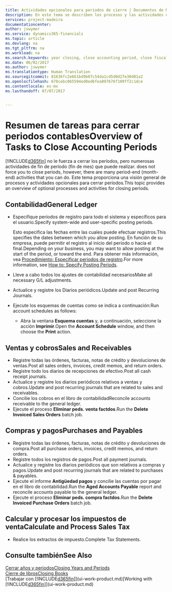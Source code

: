 ```yaml
---
title: Actividades opcionales para periodos de cierre | Documentos de Microsoft
description: En este tema se describen los procesos y las actividades opcionales para cerrar periodos contables en Financials.
services: project-madeira
documentationcenter: 
author: jswymer
ms.service: dynamics365-financials
ms.topic: article
ms.devlang: na
ms.tgt_pltfrm: na
ms.workload: na
ms.search.keywords: year closing, close accounting period, close fiscal year, aging, creditor payments, vendor payments
ms.date: 06/02/2017
ms.author: jswymer
ms.translationtype: Human Translation
ms.sourcegitcommit: 81636fc2e661bd9b07c54da1cd5d0d27e30d01a2
ms.openlocfilehash: 678cebc065594ed0ed6fea897676f109ff2c1dce
ms.contentlocale: es-mx
ms.lasthandoff: 07/07/2017


---
```

# <a name="overview-of-tasks-to-close-accounting-periods"></a><span data-ttu-id="2ee9b-103">Resumen de tareas para cerrar periodos contables</span><span class="sxs-lookup"><span data-stu-id="2ee9b-103">Overview of Tasks to Close Accounting Periods</span></span>
[!INCLUDE[d365fin](includes/d365fin_md.md)]<span data-ttu-id="2ee9b-104"> no le fuerza a cerrar los períodos, pero numerosas actividades de fin de período (fin de mes) que puede realizar.</span><span class="sxs-lookup"><span data-stu-id="2ee9b-104"> does not force you to close periods, however, there are many period-end (month-end) activities that you can do.</span></span> <span data-ttu-id="2ee9b-105">Este tema proporciona una visión general de procesos y actividades opcionales para cerrar períodos.</span><span class="sxs-lookup"><span data-stu-id="2ee9b-105">This topic provides an overview of optional processes and activities for closing periods.</span></span>  

## <a name="general-ledger"></a><span data-ttu-id="2ee9b-106">Contabilidad</span><span class="sxs-lookup"><span data-stu-id="2ee9b-106">General Ledger</span></span>
* <span data-ttu-id="2ee9b-107">Especifique períodos de registro para todo el sistema y específicos para el usuario.</span><span class="sxs-lookup"><span data-stu-id="2ee9b-107">Specify system-wide and user-specific posting periods.</span></span>  

    <span data-ttu-id="2ee9b-108">Esto especifica las fechas entre las cuales puede efectuar registros.</span><span class="sxs-lookup"><span data-stu-id="2ee9b-108">This specifies the dates between which you allow posting.</span></span> <span data-ttu-id="2ee9b-109">En función de su empresa, puede permitir el registro al inicio del periodo o hacia el final.</span><span class="sxs-lookup"><span data-stu-id="2ee9b-109">Depending on your business, you may want to allow posting at the start of the period, or toward the end.</span></span> <span data-ttu-id="2ee9b-110">Para obtener más información, vea [Procedimiento: Especificar periodos de registro](finance-how-specify-posting-periods.md).</span><span class="sxs-lookup"><span data-stu-id="2ee9b-110">For more information, see [How to: Specify Posting Periods](finance-how-specify-posting-periods.md).</span></span>  
* <span data-ttu-id="2ee9b-111">Lleve a cabo todos los ajustes de contabilidad necesarios</span><span class="sxs-lookup"><span data-stu-id="2ee9b-111">Make all necessary G/L adjustments.</span></span>  
* <span data-ttu-id="2ee9b-112">Actualice y registre los Diarios periódicos.</span><span class="sxs-lookup"><span data-stu-id="2ee9b-112">Update and post Recurring Journals.</span></span>  
  <!--* Process Consolidations-->
* <span data-ttu-id="2ee9b-113">Ejecute los esquemas de cuentas como se indica a continuación:</span><span class="sxs-lookup"><span data-stu-id="2ee9b-113">Run account schedules as follows:</span></span>  
  * <span data-ttu-id="2ee9b-114">Abra la ventana **Esquema cuentas** y, a continuación, seleccione la acción **Imprimir**.</span><span class="sxs-lookup"><span data-stu-id="2ee9b-114">Open the **Account Schedule** window, and then choose the **Print** action.</span></span>  

## <a name="sales-and-receivables"></a><span data-ttu-id="2ee9b-115">Ventas y cobros</span><span class="sxs-lookup"><span data-stu-id="2ee9b-115">Sales and Receivables</span></span>
* <span data-ttu-id="2ee9b-116">Registre todas las órdenes, facturas, notas de crédito y devoluciones de ventas.</span><span class="sxs-lookup"><span data-stu-id="2ee9b-116">Post all sales orders, invoices, credit memos, and return orders.</span></span>  
* <span data-ttu-id="2ee9b-117">Registre todo los diarios de recepciones de efectivo.</span><span class="sxs-lookup"><span data-stu-id="2ee9b-117">Post all cash receipt journals.</span></span>  
* <span data-ttu-id="2ee9b-118">Actualice y registre los diarios periódicos relativos a ventas y cobros.</span><span class="sxs-lookup"><span data-stu-id="2ee9b-118">Update and post recurring journals that are related to sales and receivables.</span></span>  
* <span data-ttu-id="2ee9b-119">Concilie los cobros en el libro de contabilidad</span><span class="sxs-lookup"><span data-stu-id="2ee9b-119">Reconcile accounts receivable to the general ledger.</span></span>  
* <span data-ttu-id="2ee9b-120">Ejecute el proceso **Eliminar peds. venta factdos**.</span><span class="sxs-lookup"><span data-stu-id="2ee9b-120">Run the **Delete Invoiced Sales Orders** batch job.</span></span>  

## <a name="purchases-and-payables"></a><span data-ttu-id="2ee9b-121">Compras y pagos</span><span class="sxs-lookup"><span data-stu-id="2ee9b-121">Purchases and Payables</span></span>
* <span data-ttu-id="2ee9b-122">Registre todas las órdenes, facturas, notas de crédito y devoluciones de compra.</span><span class="sxs-lookup"><span data-stu-id="2ee9b-122">Post all purchase orders, invoices, credit memos, and return orders.</span></span>  
* <span data-ttu-id="2ee9b-123">Registre todos los registros de pagos.</span><span class="sxs-lookup"><span data-stu-id="2ee9b-123">Post all payment journals.</span></span>  
* <span data-ttu-id="2ee9b-124">Actualice y registre los diarios periódicos que son relativos a compras y pagos.</span><span class="sxs-lookup"><span data-stu-id="2ee9b-124">Update and post recurring journals that are related to purchases & payables.</span></span>  
* <span data-ttu-id="2ee9b-125">Ejecute el informe **Antigüedad pagos** y concilie las cuentas por pagar en el libro de contabilidad.</span><span class="sxs-lookup"><span data-stu-id="2ee9b-125">Run the **Aged Accounts Payable** report and reconcile accounts payable to the general ledger.</span></span>  
* <span data-ttu-id="2ee9b-126">Ejecute el proceso **Eliminar peds. compra factdos**.</span><span class="sxs-lookup"><span data-stu-id="2ee9b-126">Run the **Delete Invoiced Purchase Orders** batch job.</span></span>  

<!-- ### Fixed Assets
* Post all maintenance costs have been posted through the fixed asset journals or invoices.
* Post adjustments.
* Post appreciation.
* Post depreciation.
* Update and post the recurring fixed asset journal.-->

<!--### Intercompany
* Process Intercompany Postings.-->

## <a name="calculate-and-process-sales-tax"></a><span data-ttu-id="2ee9b-127">Calcular y procesar los impuestos de venta</span><span class="sxs-lookup"><span data-stu-id="2ee9b-127">Calculate and Process Sales Tax</span></span>
* <span data-ttu-id="2ee9b-128">Realice los extractos de impuesto.</span><span class="sxs-lookup"><span data-stu-id="2ee9b-128">Complete Tax Statements.</span></span>  

## <a name="see-also"></a><span data-ttu-id="2ee9b-129">Consulte también</span><span class="sxs-lookup"><span data-stu-id="2ee9b-129">See Also</span></span>
[<span data-ttu-id="2ee9b-130">Cerrar años y periodos</span><span class="sxs-lookup"><span data-stu-id="2ee9b-130">Closing Years and Periods</span></span>](year-close-years-periods.md)  
[<span data-ttu-id="2ee9b-131">Cierre de libros</span><span class="sxs-lookup"><span data-stu-id="2ee9b-131">Closing Books</span></span>](year-close-books.md)  
<span data-ttu-id="2ee9b-132">[Trabajar con [!INCLUDE[d365fin](includes/d365fin_md.md)]](ui-work-product.md)</span><span class="sxs-lookup"><span data-stu-id="2ee9b-132">[Working with [!INCLUDE[d365fin](includes/d365fin_md.md)]](ui-work-product.md)</span></span>

